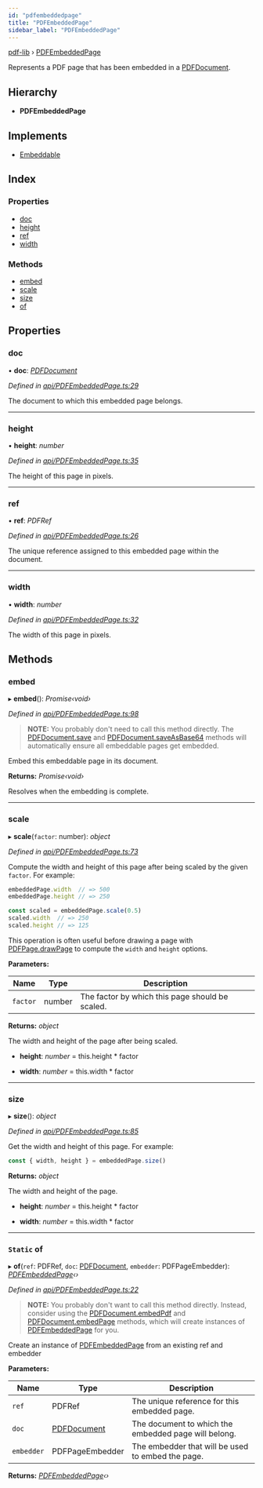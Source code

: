 ```yaml
---
id: "pdfembeddedpage"
title: "PDFEmbeddedPage"
sidebar_label: "PDFEmbeddedPage"
---
```


[pdf-lib](../index.md) › [PDFEmbeddedPage](pdfembeddedpage.md)

Represents a PDF page that has been embedded in a [PDFDocument](pdfdocument.md).

## Hierarchy

* **PDFEmbeddedPage**

## Implements

* [Embeddable](../interfaces/embeddable.md)

## Index

### Properties

* [doc](pdfembeddedpage.md#doc)
* [height](pdfembeddedpage.md#height)
* [ref](pdfembeddedpage.md#ref)
* [width](pdfembeddedpage.md#width)

### Methods

* [embed](pdfembeddedpage.md#embed)
* [scale](pdfembeddedpage.md#scale)
* [size](pdfembeddedpage.md#size)
* [of](pdfembeddedpage.md#static-of)

## Properties

###  doc

• **doc**: *[PDFDocument](pdfdocument.md)*

*Defined in [api/PDFEmbeddedPage.ts:29](https://github.com/Hopding/pdf-lib/blob/1f63950/src/api/PDFEmbeddedPage.ts#L29)*

The document to which this embedded page belongs.

___

###  height

• **height**: *number*

*Defined in [api/PDFEmbeddedPage.ts:35](https://github.com/Hopding/pdf-lib/blob/1f63950/src/api/PDFEmbeddedPage.ts#L35)*

The height of this page in pixels.

___

###  ref

• **ref**: *PDFRef*

*Defined in [api/PDFEmbeddedPage.ts:26](https://github.com/Hopding/pdf-lib/blob/1f63950/src/api/PDFEmbeddedPage.ts#L26)*

The unique reference assigned to this embedded page within the document.

___

###  width

• **width**: *number*

*Defined in [api/PDFEmbeddedPage.ts:32](https://github.com/Hopding/pdf-lib/blob/1f63950/src/api/PDFEmbeddedPage.ts#L32)*

The width of this page in pixels.

## Methods

###  embed

▸ **embed**(): *Promise‹void›*

*Defined in [api/PDFEmbeddedPage.ts:98](https://github.com/Hopding/pdf-lib/blob/1f63950/src/api/PDFEmbeddedPage.ts#L98)*

> **NOTE:** You probably don't need to call this method directly. The
> [PDFDocument.save](pdfdocument.md#save) and [PDFDocument.saveAsBase64](pdfdocument.md#saveasbase64) methods will
> automatically ensure all embeddable pages get embedded.

Embed this embeddable page in its document.

**Returns:** *Promise‹void›*

Resolves when the embedding is complete.

___

###  scale

▸ **scale**(`factor`: number): *object*

*Defined in [api/PDFEmbeddedPage.ts:73](https://github.com/Hopding/pdf-lib/blob/1f63950/src/api/PDFEmbeddedPage.ts#L73)*

Compute the width and height of this page after being scaled by the
given `factor`. For example:
```js
embeddedPage.width  // => 500
embeddedPage.height // => 250

const scaled = embeddedPage.scale(0.5)
scaled.width  // => 250
scaled.height // => 125
```
This operation is often useful before drawing a page with
[PDFPage.drawPage](pdfpage.md#drawpage) to compute the `width` and `height` options.

**Parameters:**

Name | Type | Description |
------ | ------ | ------ |
`factor` | number | The factor by which this page should be scaled. |

**Returns:** *object*

The width and height of the page after being scaled.

* **height**: *number* = this.height * factor

* **width**: *number* = this.width * factor

___

###  size

▸ **size**(): *object*

*Defined in [api/PDFEmbeddedPage.ts:85](https://github.com/Hopding/pdf-lib/blob/1f63950/src/api/PDFEmbeddedPage.ts#L85)*

Get the width and height of this page. For example:
```js
const { width, height } = embeddedPage.size()
```

**Returns:** *object*

The width and height of the page.

* **height**: *number* = this.height * factor

* **width**: *number* = this.width * factor

___

### `Static` of

▸ **of**(`ref`: PDFRef, `doc`: [PDFDocument](pdfdocument.md), `embedder`: PDFPageEmbedder): *[PDFEmbeddedPage](pdfembeddedpage.md)‹›*

*Defined in [api/PDFEmbeddedPage.ts:22](https://github.com/Hopding/pdf-lib/blob/1f63950/src/api/PDFEmbeddedPage.ts#L22)*

> **NOTE:** You probably don't want to call this method directly. Instead,
> consider using the [PDFDocument.embedPdf](pdfdocument.md#embedpdf) and
> [PDFDocument.embedPage](pdfdocument.md#embedpage) methods, which will create instances of
> [PDFEmbeddedPage](pdfembeddedpage.md) for you.

Create an instance of [PDFEmbeddedPage](pdfembeddedpage.md) from an existing ref and embedder

**Parameters:**

Name | Type | Description |
------ | ------ | ------ |
`ref` | PDFRef | The unique reference for this embedded page. |
`doc` | [PDFDocument](pdfdocument.md) | The document to which the embedded page will belong. |
`embedder` | PDFPageEmbedder | The embedder that will be used to embed the page.  |

**Returns:** *[PDFEmbeddedPage](pdfembeddedpage.md)‹›*
